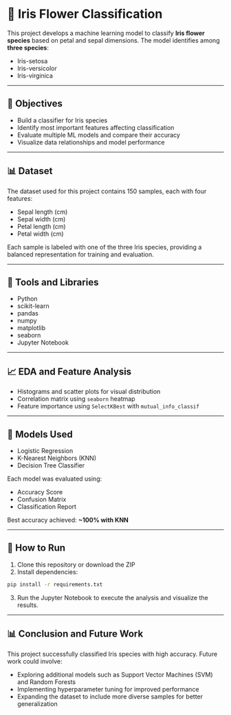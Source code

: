 # 🌸 Iris Flower Classification

This project develops a machine learning model to classify **Iris flower species** based on petal and sepal dimensions. The model identifies among **three species**:
- Iris-setosa
- Iris-versicolor
- Iris-virginica

---

## 🎯 Objectives
- Build a classifier for Iris species
- Identify most important features affecting classification
- Evaluate multiple ML models and compare their accuracy
- Visualize data relationships and model performance

---

## 📊 Dataset
The dataset used for this project contains 150 samples, each with four features: 
- Sepal length (cm)
- Sepal width (cm)
- Petal length (cm)
- Petal width (cm)

Each sample is labeled with one of the three Iris species, providing a balanced representation for training and evaluation.

---

## 🔧 Tools and Libraries
- Python
- scikit-learn
- pandas
- numpy
- matplotlib
- seaborn
- Jupyter Notebook

---

## 📈 EDA and Feature Analysis

- Histograms and scatter plots for visual distribution  
- Correlation matrix using `seaborn` heatmap  
- Feature importance using `SelectKBest` with `mutual_info_classif`

---

## 🧠 Models Used

- Logistic Regression  
- K-Nearest Neighbors (KNN)  
- Decision Tree Classifier

Each model was evaluated using:
- Accuracy Score
- Confusion Matrix
- Classification Report

Best accuracy achieved: **~100% with KNN**

---

## 🚀 How to Run

1. Clone this repository or download the ZIP  
2. Install dependencies:
```bash
pip install -r requirements.txt
```
3. Run the Jupyter Notebook to execute the analysis and visualize the results.

---

## 📊 Conclusion and Future Work

This project successfully classified Iris species with high accuracy. Future work could involve:
- Exploring additional models such as Support Vector Machines (SVM) and Random Forests
- Implementing hyperparameter tuning for improved performance
- Expanding the dataset to include more diverse samples for better generalization


